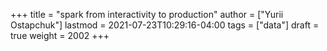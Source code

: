 +++
title = "spark from interactivity to production"
author = ["Yurii Ostapchuk"]
lastmod = 2021-07-23T10:29:16-04:00
tags = ["data"]
draft = true
weight = 2002
+++


[//]: # "Exported with love from a post written in Org mode"
[//]: # "- https://github.com/kaushalmodi/ox-hugo"

